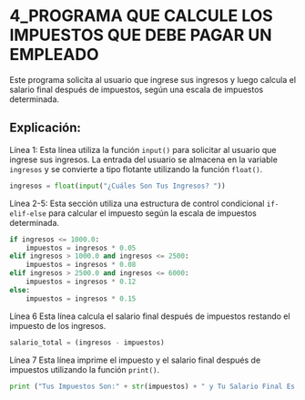 # 4_PROGRAMA QUE CALCULE LOS IMPUESTOS QUE DEBE PAGAR UN EMPLEADO
Este programa solicita al usuario que ingrese sus ingresos y luego calcula el salario final después de impuestos, según una escala de impuestos determinada.

## Explicación: 
Línea 1: Esta línea utiliza la función `input()` para solicitar al usuario que ingrese sus ingresos. La entrada del usuario se almacena en la variable `ingresos` y se convierte 
a tipo flotante utilizando la función `float()`.

```python
ingresos = float(input("¿Cuáles Son Tus Ingresos? "))
```

Línea 2-5: Esta sección utiliza una estructura de control condicional `if-elif-else` para calcular el impuesto según la escala de impuestos determinada.

```python
if ingresos <= 1000.0:
    impuestos = ingresos * 0.05
elif ingresos > 1000.0 and ingresos <= 2500:
    impuestos = ingresos * 0.08
elif ingresos > 2500.0 and ingresos <= 6000:
    impuestos = ingresos * 0.12
else:
    impuestos = ingresos * 0.15
```

Línea 6
Esta línea calcula el salario final después de impuestos restando el impuesto de los ingresos.

```python
salario_total = (ingresos - impuestos)
```

Línea 7
Esta línea imprime el impuesto y el salario final después de impuestos utilizando la función `print()`.

```python
print ("Tus Impuestos Son:" + str(impuestos) + " y Tu Salario Final Es " + str(salario_total))
```
